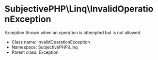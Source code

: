 SubjectivePHP\Linq\InvalidOperationException
===============

Exception thrown when an operation is attempted but is not allowed.




* Class name: InvalidOperationException
* Namespace: SubjectivePHP\Linq
* Parent class: Exception








